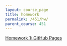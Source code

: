 ```yaml
---
layout: course_page
title: homework
permalink: /451/hw/
parent_course: 451
---
```


[Homework 1: GitHub Pages](/451/hw1) 

